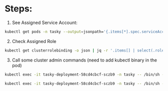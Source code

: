 # Steps:

1. See Assigned Service Account:

```sh
kubectl get pods -n tasky --output=jsonpath='{.items[*].spec.serviceAccountName}'
```
2. Check Assigned Role

```sh
kubectl get clusterrolebinding -o json | jq -r '.items[] | select(.roleRef.name=="cluster-admin") | .subjects[] | select(.kind=="ServiceAccount" and .name=="tasky-service-account" and .namespace=="tasky")'
```

3. Call some cluster admin commands (need to add kubectl binary in the pod)

```sh
kubectl exec -it tasky-deployment-58cd4cbcf-sczb9 -n tasky -- /bin/sh -c 'kubectl get namespaces'

kubectl exec -it tasky-deployment-58cd4cbcf-sczb9 -n tasky -- /bin/sh -c 'kubectl get nodes'
```
